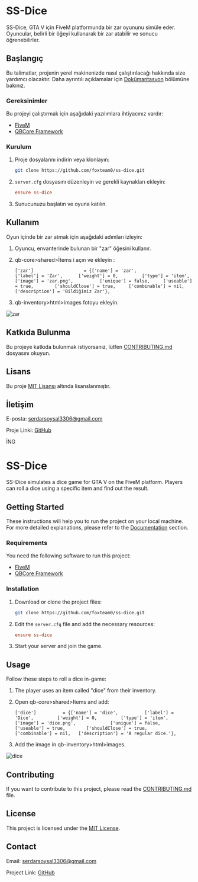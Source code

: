 # SS-Dice

SS-Dice, GTA V için FiveM platformunda bir zar oyununu simüle eder. Oyuncular, belirli bir öğeyi kullanarak bir zar atabilir ve sonucu öğrenebilirler.

## Başlangıç

Bu talimatlar, projenin yerel makinenizde nasıl çalıştırılacağı hakkında size yardımcı olacaktır. Daha ayrıntılı açıklamalar için [Dokümantasyon](doc/) bölümüne bakınız.

### Gereksinimler

Bu projeyi çalıştırmak için aşağıdaki yazılımlara ihtiyacınız vardır:

- [FiveM](https://fivem.net/)
- [QBCore Framework](https://github.com/qbcore-framework/qbcore-framework)

### Kurulum

1. Proje dosyalarını indirin veya klonlayın:

    ```bash
    git clone https://github.com/foxteam0/ss-dice.git
    ```

2. `server.cfg` dosyasını düzenleyin ve gerekli kaynakları ekleyin:

    ```ini
    ensure ss-dice
    ```

3. Sunucunuzu başlatın ve oyuna katılın.

## Kullanım

Oyun içinde bir zar atmak için aşağıdaki adımları izleyin:

1. Oyuncu, envanterinde bulunan bir "zar" öğesini kullanır.
2. qb-core>shared>İtems i açın ve ekleyin :

    ```
   ['zar'] 			 	 	 = {['name'] = 'zar', 				['label'] = 'Zar', 		['weight'] = 0, 		['type'] = 'item', 		['image'] = 'zar.png', 			['unique'] = false,     ['useable'] = true, 	   ['shouldClose'] = true,	   ['combinable'] = nil,   ['description'] = 'Bildiğimiz Zar'},	
	
    ```

3. qb-inventory>html>images fotoyu ekleyin.

![zar](https://github.com/foxteam0/ss-dice/assets/133250817/70f2d5c5-c500-4ec1-8297-8c1f33363ee0)


## Katkıda Bulunma

Bu projeye katkıda bulunmak istiyorsanız, lütfen [CONTRIBUTING.md](CONTRIBUTING.md) dosyasını okuyun.

## Lisans

Bu proje [MIT Lisansı](LICENSE) altında lisanslanmıştır.

## İletişim

E-posta: serdarsoysal3306@gmail.com

Proje Linki: [GitHub](https://github.com/foxteam0/ss-dice)

İNG

# SS-Dice

SS-Dice simulates a dice game for GTA V on the FiveM platform. Players can roll a dice using a specific item and find out the result.

## Getting Started

These instructions will help you to run the project on your local machine. For more detailed explanations, please refer to the [Documentation](doc/) section.

### Requirements

You need the following software to run this project:

- [FiveM](https://fivem.net/)
- [QBCore Framework](https://github.com/qbcore-framework/qbcore-framework)

### Installation

1. Download or clone the project files:

    ```bash
    git clone https://github.com/foxteam0/ss-dice.git
    ```

2. Edit the `server.cfg` file and add the necessary resources:

    ```ini
    ensure ss-dice
    ```

3. Start your server and join the game.

## Usage

Follow these steps to roll a dice in-game:

1. The player uses an item called "dice" from their inventory.
2. Open qb-core>shared>Items and add:

    ```
   ['dice'] 		 = {['name'] = 'dice', 			['label'] = 'Dice', 		['weight'] = 0, 		['type'] = 'item', 		['image'] = 'dice.png', 			['unique'] = false,     ['useable'] = true, 	   ['shouldClose'] = true,	   ['combinable'] = nil,   ['description'] = 'A regular dice.'},	
	
    ```

3. Add the image in qb-inventory>html>images.

![dice](https://github.com/foxteam0/ss-dice/assets/133250817/70f2d5c5-c500-4ec1-8297-8c1f33363ee0)

## Contributing

If you want to contribute to this project, please read the [CONTRIBUTING.md](CONTRIBUTING.md) file.

## License

This project is licensed under the [MIT License](LICENSE).

## Contact

Email: serdarsoysal3306@gmail.com

Project Link: [GitHub](https://github.com/foxteam0/ss-dice)

